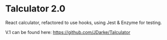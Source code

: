 # Talculator 2.0

React calculator, refactored to use hooks, using Jest & Enzyme for testing.


V.1 can be found here: https://github.com/JDarke/Talculator
